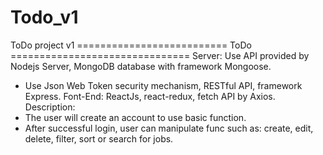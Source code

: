 # Todo_v1
ToDo project v1
========================== ToDo ===============================
Server: Use API provided by Nodejs Server, MongoDB database with framework Mongoose.
- Use Json Web Token security mechanism, RESTful API, framework Express.
Font-End: ReactJs, react-redux, fetch API by Axios.
Description: 
- The user will create an account to use basic function.
- After successful login, user can manipulate func such as: create, edit, delete, filter, sort or search for jobs.

